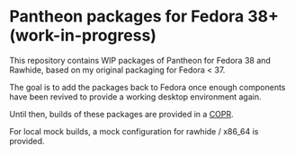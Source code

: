# Pantheon packages for Fedora 38+ (work-in-progress)

This repository contains WIP packages of Pantheon for Fedora 38 and Rawhide,
based on my original packaging for Fedora < 37.

The goal is to add the packages back to Fedora once enough components have
been revived to provide a working desktop environment again.

Until then, builds of these packages are provided in a [COPR].

For local mock builds, a mock configuration for rawhide / x86_64 is provided.

[COPR]: https://copr.fedorainfracloud.org/coprs/decathorpe/pantheon-staging/

